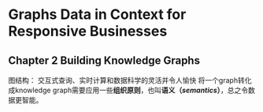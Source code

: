 # Graphs Data in Context for Responsive Businesses
## Chapter 2 Building Knowledge Graphs
图结构： 交互式查询、实时计算和数据科学的灵活并令人愉快
将一个graph转化成knowledge graph需要应用一些**组织原则**，也叫**语义（_semantics_）**，总之令数据更智能。

